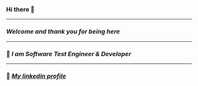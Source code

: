 ### Hi there 👋
***
### *Welcome and thank you for being here*
***
### 🔭 *I am Software Test Engineer & Developer*
***
### 💬 *[My linkedin profile](https://linkedin.com/in/melihanilaydin)*
<!--
**melolu/melolu** is a ✨ _special_ ✨ repository because its `README.md` (this file) appears on your GitHub profile.

Here are some ideas to get you started:

- 🔭 I’m currently working on ...
- 🌱 I’m currently learning ...
- 👯 I’m looking to collaborate on ...
- 🤔 I’m looking for help with ...
- 💬 Ask me about ...
- 📫 How to reach me: ...
- 😄 Pronouns: ...
- ⚡ Fun fact: ...
-->
